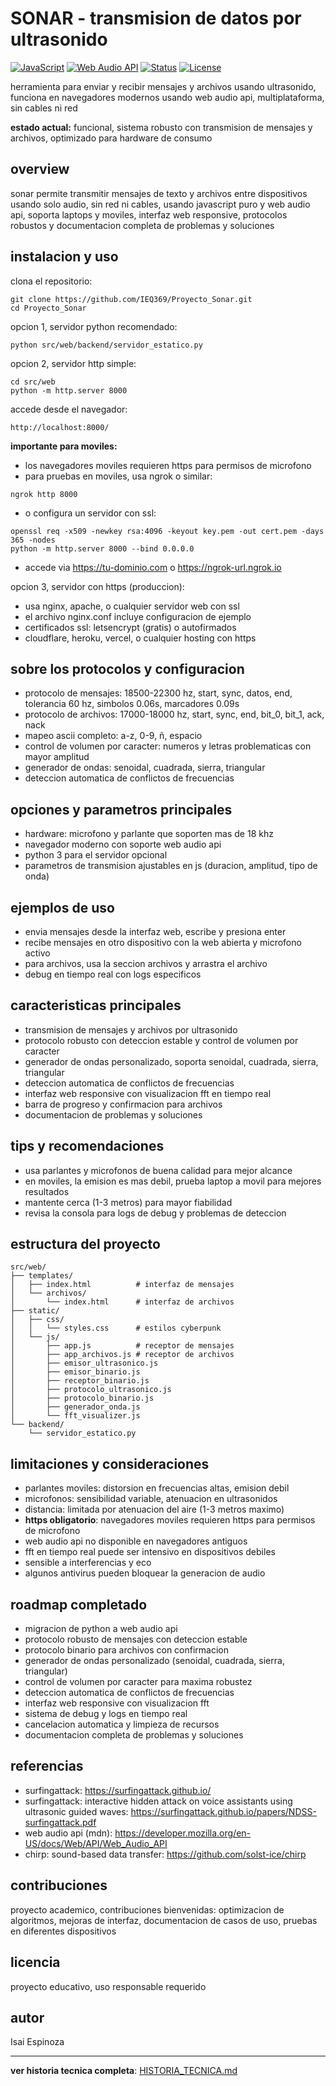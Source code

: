 # SONAR - transmision de datos por ultrasonido

[![JavaScript](https://img.shields.io/badge/JavaScript-ES6+-yellow.svg)](https://developer.mozilla.org/en-US/docs/Web/JavaScript)
[![Web Audio API](https://img.shields.io/badge/Web_Audio_API-Supported-green.svg)](https://developer.mozilla.org/en-US/docs/Web/API/Web_Audio_API)
[![Status](https://img.shields.io/badge/Status-Functional-brightgreen.svg)](STATUS)
[![License](https://img.shields.io/badge/License-Educational-green.svg)](LICENSE)

herramienta para enviar y recibir mensajes y archivos usando ultrasonido, funciona en navegadores modernos usando web audio api, multiplataforma, sin cables ni red

**estado actual:** funcional, sistema robusto con transmision de mensajes y archivos, optimizado para hardware de consumo

## overview

sonar permite transmitir mensajes de texto y archivos entre dispositivos usando solo audio, sin red ni cables, usando javascript puro y web audio api, soporta laptops y moviles, interfaz web responsive, protocolos robustos y documentacion completa de problemas y soluciones

## instalacion y uso

clona el repositorio:
```
git clone https://github.com/IEQ369/Proyecto_Sonar.git
cd Proyecto_Sonar
```

opcion 1, servidor python recomendado:
```
python src/web/backend/servidor_estatico.py
```

opcion 2, servidor http simple:
```
cd src/web
python -m http.server 8000
```

accede desde el navegador:
```
http://localhost:8000/
```

**importante para moviles:**
- los navegadores moviles requieren https para permisos de microfono
- para pruebas en moviles, usa ngrok o similar:
```
ngrok http 8000
```
- o configura un servidor con ssl:
```
openssl req -x509 -newkey rsa:4096 -keyout key.pem -out cert.pem -days 365 -nodes
python -m http.server 8000 --bind 0.0.0.0
```
- accede via https://tu-dominio.com o https://ngrok-url.ngrok.io

opcion 3, servidor con https (produccion):
- usa nginx, apache, o cualquier servidor web con ssl
- el archivo nginx.conf incluye configuracion de ejemplo
- certificados ssl: letsencrypt (gratis) o autofirmados
- cloudflare, heroku, vercel, o cualquier hosting con https

## sobre los protocolos y configuracion

- protocolo de mensajes: 18500-22300 hz, start, sync, datos, end, tolerancia 60 hz, simbolos 0.06s, marcadores 0.09s
- protocolo de archivos: 17000-18000 hz, start, sync, end, bit_0, bit_1, ack, nack
- mapeo ascii completo: a-z, 0-9, ñ, espacio
- control de volumen por caracter: numeros y letras problematicas con mayor amplitud
- generador de ondas: senoidal, cuadrada, sierra, triangular
- deteccion automatica de conflictos de frecuencias

## opciones y parametros principales

- hardware: microfono y parlante que soporten mas de 18 khz
- navegador moderno con soporte web audio api
- python 3 para el servidor opcional
- parametros de transmision ajustables en js (duracion, amplitud, tipo de onda)

## ejemplos de uso

- envia mensajes desde la interfaz web, escribe y presiona enter
- recibe mensajes en otro dispositivo con la web abierta y microfono activo
- para archivos, usa la seccion archivos y arrastra el archivo
- debug en tiempo real con logs especificos

## caracteristicas principales

- transmision de mensajes y archivos por ultrasonido
- protocolo robusto con deteccion estable y control de volumen por caracter
- generador de ondas personalizado, soporta senoidal, cuadrada, sierra, triangular
- deteccion automatica de conflictos de frecuencias
- interfaz web responsive con visualizacion fft en tiempo real
- barra de progreso y confirmacion para archivos
- documentacion de problemas y soluciones

## tips y recomendaciones

- usa parlantes y microfonos de buena calidad para mejor alcance
- en moviles, la emision es mas debil, prueba laptop a movil para mejores resultados
- mantente cerca (1-3 metros) para mayor fiabilidad
- revisa la consola para logs de debug y problemas de deteccion

## estructura del proyecto

```
src/web/
├── templates/
│   ├── index.html          # interfaz de mensajes
│   └── archivos/
│       └── index.html      # interfaz de archivos
├── static/
│   ├── css/
│   │   └── styles.css      # estilos cyberpunk
│   └── js/
│       ├── app.js          # receptor de mensajes
│       ├── app_archivos.js # receptor de archivos
│       ├── emisor_ultrasonico.js
│       ├── emisor_binario.js
│       ├── receptor_binario.js
│       ├── protocolo_ultrasonico.js
│       ├── protocolo_binario.js
│       ├── generador_onda.js
│       └── fft_visualizer.js
└── backend/
    └── servidor_estatico.py
```

## limitaciones y consideraciones

- parlantes moviles: distorsion en frecuencias altas, emision debil
- microfonos: sensibilidad variable, atenuacion en ultrasonidos
- distancia: limitada por atenuacion del aire (1-3 metros maximo)
- **https obligatorio**: navegadores moviles requieren https para permisos de microfono
- web audio api no disponible en navegadores antiguos
- fft en tiempo real puede ser intensivo en dispositivos debiles
- sensible a interferencias y eco
- algunos antivirus pueden bloquear la generacion de audio

## roadmap completado

- migracion de python a web audio api
- protocolo robusto de mensajes con deteccion estable
- protocolo binario para archivos con confirmacion
- generador de ondas personalizado (senoidal, cuadrada, sierra, triangular)
- control de volumen por caracter para maxima robustez
- deteccion automatica de conflictos de frecuencias
- interfaz web responsive con visualizacion fft
- sistema de debug y logs en tiempo real
- cancelacion automatica y limpieza de recursos
- documentacion completa de problemas y soluciones

## referencias

- surfingattack: https://surfingattack.github.io/
- surfingattack: interactive hidden attack on voice assistants using ultrasonic guided waves: https://surfingattack.github.io/papers/NDSS-surfingattack.pdf
- web audio api (mdn): https://developer.mozilla.org/en-US/docs/Web/API/Web_Audio_API
- chirp: sound-based data transfer: https://github.com/solst-ice/chirp

## contribuciones

proyecto academico, contribuciones bienvenidas: optimizacion de algoritmos, mejoras de interfaz, documentacion de casos de uso, pruebas en diferentes dispositivos

## licencia

proyecto educativo, uso responsable requerido

## autor

Isai Espinoza

---

**ver historia tecnica completa**: [HISTORIA_TECNICA.md](HISTORIA_TECNICA.md)